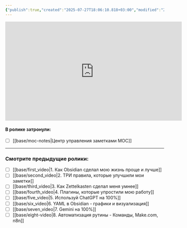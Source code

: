 ```yaml
---
{"publish":true,"created":"2025-07-27T18:06:10.818+03:00","modified":"2025-08-02T13:22:15.698+03:00","cssclasses":""}
---
```


<iframe width="560" height="315" src="https://www.youtube.com/embed/Nu_dpRROy98?si=0tRy0FbWUz58RYA5" title="YouTube video player" frameborder="0" allow="accelerometer; autoplay; clipboard-write; encrypted-media; gyroscope; picture-in-picture; web-share" referrerpolicy="strict-origin-when-cross-origin" allowfullscreen></iframe>


#### **В ролике затронули**:

- [ ] [[base/moc-notes\|Центр управления заметками MOC]]


---
### Смотрите предыдущие ролики:

- [ ] [[base/first_video\|1. Как Obsidian сделал мою жизнь проще и лучше]]
- [ ] [[base/second_video\|2. ТРИ правила, которые улучшили мои заметки]]
- [ ] [[base/third_video\|3. Как Zettelkasten сделал меня умнее]]
- [ ] [[base/fourth_video\|4. Плагины, которые упростили мою работу]]
- [ ] [[base/five_video\|5. Используй ChatGPT на 100%]]
- [ ] [[base/six_video\|6. YAML в Obsidian - графики и визуализация]]
- [ ] [[base/seven_video\|7. Gemini на 100%]]
- [ ] [[base/eight-video\|8. Автоматизация рутины - Команды, Make.com, n8n]]